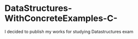 # DataStructures-WithConcreteExamples-C-
I decided to publish my works for studying Datastructures exam 
